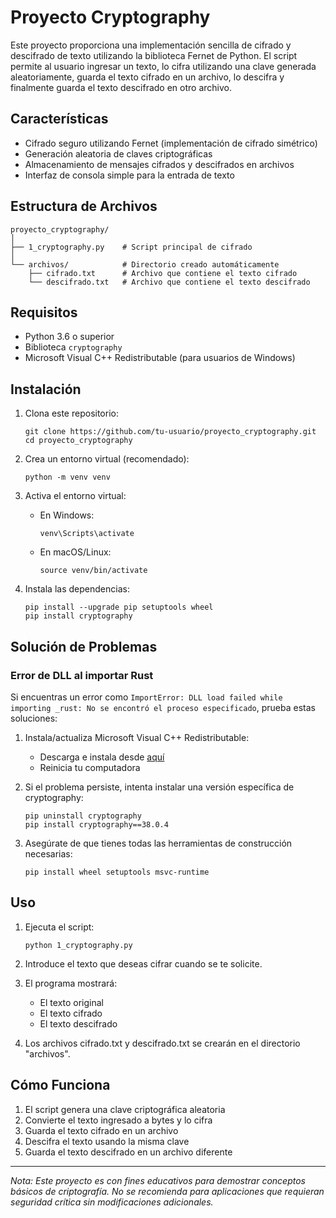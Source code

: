 # Proyecto Cryptography

Este proyecto proporciona una implementación sencilla de cifrado y descifrado de texto utilizando la biblioteca Fernet de Python. El script permite al usuario ingresar un texto, lo cifra utilizando una clave generada aleatoriamente, guarda el texto cifrado en un archivo, lo descifra y finalmente guarda el texto descifrado en otro archivo.

## Características

- Cifrado seguro utilizando Fernet (implementación de cifrado simétrico)
- Generación aleatoria de claves criptográficas
- Almacenamiento de mensajes cifrados y descifrados en archivos
- Interfaz de consola simple para la entrada de texto

## Estructura de Archivos

```
proyecto_cryptography/
│
├── 1_cryptography.py    # Script principal de cifrado
│
└── archivos/            # Directorio creado automáticamente
    ├── cifrado.txt      # Archivo que contiene el texto cifrado
    └── descifrado.txt   # Archivo que contiene el texto descifrado
```

## Requisitos

- Python 3.6 o superior
- Biblioteca `cryptography`
- Microsoft Visual C++ Redistributable (para usuarios de Windows)

## Instalación

1. Clona este repositorio:
   ```
   git clone https://github.com/tu-usuario/proyecto_cryptography.git
   cd proyecto_cryptography
   ```

2. Crea un entorno virtual (recomendado):
   ```
   python -m venv venv
   ```

3. Activa el entorno virtual:
   - En Windows:
     ```
     venv\Scripts\activate
     ```
   - En macOS/Linux:
     ```
     source venv/bin/activate
     ```

4. Instala las dependencias:
   ```
   pip install --upgrade pip setuptools wheel
   pip install cryptography
   ```

## Solución de Problemas

### Error de DLL al importar Rust

Si encuentras un error como `ImportError: DLL load failed while importing _rust: No se encontró el proceso especificado`, prueba estas soluciones:

1. Instala/actualiza Microsoft Visual C++ Redistributable:
   - Descarga e instala desde [aquí](https://aka.ms/vs/17/release/vc_redist.x64.exe)
   - Reinicia tu computadora

2. Si el problema persiste, intenta instalar una versión específica de cryptography:
   ```
   pip uninstall cryptography
   pip install cryptography==38.0.4
   ```

3. Asegúrate de que tienes todas las herramientas de construcción necesarias:
   ```
   pip install wheel setuptools msvc-runtime
   ```

## Uso

1. Ejecuta el script:
   ```
   python 1_cryptography.py
   ```

2. Introduce el texto que deseas cifrar cuando se te solicite.

3. El programa mostrará:
   - El texto original
   - El texto cifrado
   - El texto descifrado

4. Los archivos cifrado.txt y descifrado.txt se crearán en el directorio "archivos".

## Cómo Funciona

1. El script genera una clave criptográfica aleatoria
2. Convierte el texto ingresado a bytes y lo cifra
3. Guarda el texto cifrado en un archivo
4. Descifra el texto usando la misma clave
5. Guarda el texto descifrado en un archivo diferente


---

*Nota: Este proyecto es con fines educativos para demostrar conceptos básicos de criptografía. No se recomienda para aplicaciones que requieran seguridad crítica sin modificaciones adicionales.*